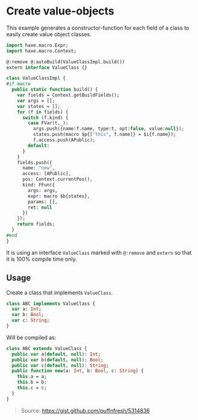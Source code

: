 [tags]: / "build-macro,building-fields"

# Create value-objects

This example generates a constructor-function for each field of a class to easily create value object classes.

```haxe
import haxe.macro.Expr;
import haxe.macro.Context;

@:remove @:autoBuild(ValueClassImpl.build())
extern interface ValueClass {}

class ValueClassImpl {
#if macro
  public static function build() {
    var fields = Context.getBuildFields();
    var args = [];
    var states = [];
    for (f in fields) {
      switch (f.kind) {
        case FVar(t,_):
          args.push({name:f.name, type:t, opt:false, value:null});
          states.push(macro $p{["this", f.name]} = $i{f.name});
          f.access.push(APublic);
        default:
      }
    }
    fields.push({
      name: "new",
      access: [APublic],
      pos: Context.currentPos(),
      kind: FFun({
        args: args,
        expr: macro $b{states},
        params: [],
        ret: null
      })
    });
    return fields;
  }
#end
}
```

It is using an interface `ValueClass` marked with `@:remove` and `extern` so that it is 100% compile time only.

## Usage

Create a class that implements `ValueClass`. 

```haxe
class ABC implements ValueClass {
  var a: Int;
  var b: Bool;
  var c: String;
}
```

Will be compiled as:

```haxe
class ABC extends ValueClass {
  public var a(default, null): Int;
  public var b(default, null): Bool;
  public var c(default, null): String;
  public function new(a: Int, b: Bool, c: String) {
    this.a = a;
    this.b = b;
    this.c = c;
  }
}
```

> Source: <https://gist.github.com/puffnfresh/5314836>